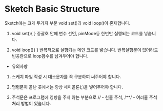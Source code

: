# Sketch Basic Structure

Sketch에는 크게 두가지 부분 void set()과 void loop()이 존재합니다.

 1. void set(){ }
    중괄호 안에 변수 선언, pinMode등 한번만 실행되는 코드를 넣습니다.

 2. void loop(){ }
    반복적으로 실행되는 메인 코드를 넣습니다. 반복실행문이 없더라도 빈공란으로 loop함수를 남겨두어야 합니다.

 * 유의사항 
 1. 스케치 파일 작성 시 대소문자를 꼭 구분하여 써주어야 합니다.

 2. 명령문이 끝난 곳에서는 항상 세미콜론(;)을 넣어주어야 합니다.

 3. 주석문은 프로그램에 영향을 주지 않는 부분으로 // - 한줄 주석, /**/ - 여러줄 주석 처리 방법이 있습니다.